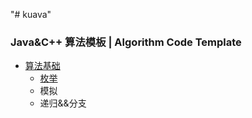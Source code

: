 "# kuava" 

### Java&C++ 算法模板 | Algorithm Code Template

- [算法基础](src/template/Java/a1算法基础)
  - [枚举](src/template/Java/a1算法基础/A1枚举.java)
  - 模拟
  - 递归&&分支
